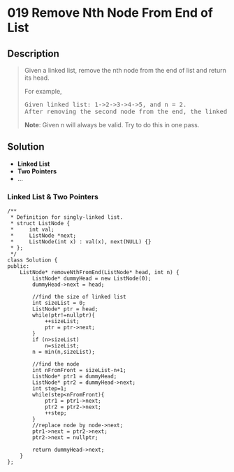 # 019 Remove Nth Node From End of List

## Description
> Given a linked list, remove the nth node from the end of list and return its head.
> 
> For example,
> <pre>
> Given linked list: 1->2->3->4->5, and n = 2.
> After removing the second node from the end, the linked list becomes 1->2->3->5.
> </pre>
> 
> **Note**:
> Given n will always be valid.
> Try to do this in one pass.

## Solution
- **Linked List**
- **Two Pointers**
- ...

### Linked List & Two Pointers
```
/**
 * Definition for singly-linked list.
 * struct ListNode {
 *     int val;
 *     ListNode *next;
 *     ListNode(int x) : val(x), next(NULL) {}
 * };
 */
class Solution {
public:
    ListNode* removeNthFromEnd(ListNode* head, int n) {
        ListNode* dummyHead = new ListNode(0);
        dummyHead->next = head;
        
        //find the size of linked list
        int sizeList = 0;
        ListNode* ptr = head;
        while(ptr!=nullptr){
            ++sizeList;
            ptr = ptr->next;
        }
        if (n>sizeList)
            n=sizeList;
        n = min(n,sizeList);
        
        //find the node
        int nFromFront = sizeList-n+1;
        ListNode* ptr1 = dummyHead;
        ListNode* ptr2 = dummyHead->next;
        int step=1;
        while(step<nFromFront){
            ptr1 = ptr1->next;
            ptr2 = ptr2->next;
            ++step;
        }
        //replace node by node->next;
        ptr1->next = ptr2->next;
        ptr2->next = nullptr;
        
        return dummyHead->next;
    }
};
```
